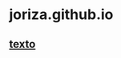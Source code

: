 # joriza.github.io

## [texto](https://drive.google.com/drive/folders/1w54IPPCFySc5kX8I16DzeFSLbSA8h7Dj?usp=sharing)
